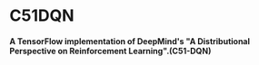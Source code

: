 # C51DQN
#### A TensorFlow implementation of DeepMind's "A Distributional Perspective on Reinforcement Learning".(C51-DQN)


